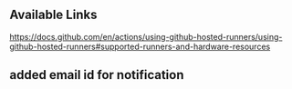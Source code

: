 ## Available Links
https://docs.github.com/en/actions/using-github-hosted-runners/using-github-hosted-runners#supported-runners-and-hardware-resources

## added email id for notification